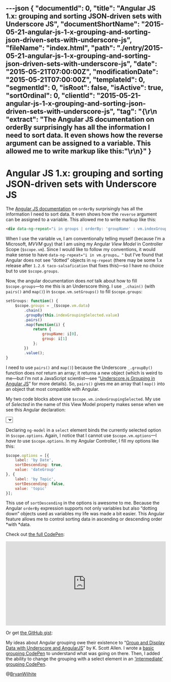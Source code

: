 ---json
{
  "documentId": 0,
  "title": "Angular JS 1.x: grouping and sorting JSON-driven sets with Underscore JS",
  "documentShortName": "2015-05-21-angular-js-1-x-grouping-and-sorting-json-driven-sets-with-underscore-js",
  "fileName": "index.html",
  "path": "./entry/2015-05-21-angular-js-1-x-grouping-and-sorting-json-driven-sets-with-underscore-js",
  "date": "2015-05-21T07:00:00Z",
  "modificationDate": "2015-05-21T07:00:00Z",
  "templateId": 0,
  "segmentId": 0,
  "isRoot": false,
  "isActive": true,
  "sortOrdinal": 0,
  "clientId": "2015-05-21-angular-js-1-x-grouping-and-sorting-json-driven-sets-with-underscore-js",
  "tag": "{\r\n  \"extract\": \"The Angular JS documentation on orderBy surprisingly has all the information I need to sort data. It even shows how the reverse argument can be assigned to a variable. This allowed me to write markup like this:\"\r\n}"
}
---

# Angular JS 1.x: grouping and sorting JSON-driven sets with Underscore JS

The [Angular JS documentation](https://docs.angularjs.org/api/ng/filter/orderBy) on `orderBy` surprisingly has all the information I need to sort data. It even shows how the `reverse` argument can be assigned to a variable. This allowed me to write markup like this:

```html
<div data-ng-repeat="i in groups | orderBy: 'groupName' : vm.indexGroupingSelected.sortDescending ">…</div>
```

When I use the variable `vm`, I am conventionally telling myself (because I’m a Microsoft, *MVVM* guy) that I am using my Angular *View Model* in Controller Scope (`$scope.vm`). Since I would like to follow my conventions, it would make sense to have `data-ng-repeat="i in vm.groups… "` but I’ve found that Angular does not see “dotted” objects in `ng-repeat` (there may be some 1.x release after `1.2.6 taco-salsafication` that fixes this)—so I have no choice but to use `$scope.groups`.

Now, the angular documentation does *not* talk about how to fill `$scope.groups`—to me this is an Underscore thing. I use `_.chain()` (with `pairs()` and `map()`) in `$scope.vm.setGroups()` to fill `$scope.groups`:

```javascript
setGroups: function() {
    $scope.groups = _($scope.vm.data)
        .chain()
        .groupBy(this.indexGroupingSelected.value)
        .pairs()
        .map(function(i) {
            return {
                groupName: i[0],
                group: i[1]
            };
        })
        .value();
}
```

I need to use `pairs()` and `map()`) because the Underscore `_.groupBy()` function does *not* return an array; it returns a new object (which is weird to me—but I’m not a JavaScript scientist—see “[Underscore.js Grouping in Angular JS](http://songhayblog.azurewebsites.net/Entry/Show/underscore-js-grouping)” for more details). So, `pairs()` gives me an array that I `map()` into an object that most compatible with Angular.

My two code blocks above use `$scope.vm.indexGroupingSelected`. My use of *Selected* in the name of this View Model property makes sense when we see this Angular declaration:

<select
    data-ng-change='vm.setGroups()'
    data-ng-model="vm.indexGroupingSelected"
    data-ng-options="i as i.label for i in options">
</select>

Declaring `ng-model` in a `select` element binds the currently selected option in `$scope.options`. Again, I notice that I cannot use `$scope.vm.options`—I *have to* use `$scope.options`. In my Angular Controller, I fill my options like this:

```javascript
$scope.options = [{
    label: 'by Date',
    sortDescending: true,
    value: 'dateGroup'
}, {
    label: 'by Topic',
    sortDescending: false,
    value: 'topic'
}];
```

This use of `sortDescending` in the options is awesome to me. Because the Angular `orderBy` expression supports not only variables but also “dotting down” objects used as variables my life was made a bit easier. This Angular feature allows me to control sorting data in ascending or descending order *with *data.

Check out [the full CodePen](http://codepen.io/rasx/pen/XJYJye):

<!-- cSpell:disable -->

<iframe height="265" style="width: 100%;" scrolling="no" title="Songhay Studio: Day Path Index JSON" src="https://codepen.io/rasx/embed/XJYJye?height=265&theme-id=0&default-tab=js,result" frameborder="no" allowtransparency="true" allowfullscreen="true">

See the Pen <a href='https://codepen.io/rasx/pen/XJYJye'>Songhay Studio: Day Path Index JSON</a> by Bryan Wilhite
  (<a href='https://codepen.io/rasx'>@rasx</a>) on <a href='https://codepen.io'>CodePen</a>.

</iframe>

<!-- cSpell:enable -->

Or get [the GitHub gist](https://gist.github.com/BryanWilhite/4dfb1564fe88dba16625):

<script src="https://gist.github.com/BryanWilhite/4dfb1564fe88dba16625.js"></script>

My ideas about Angular grouping owe their existence to “[Group and Display Data with Underscore and AngularJS](http://odetocode.com/blogs/scott/archive/2013/08/08/group-and-display-data-with-underscore-and-angularjs.aspx)” by K. Scott Allen. I wrote a [basic grouping CodePen](http://codepen.io/rasx/pen/BjCkH) to understand what was going on there. Then, I added the ability to change the grouping with a select element in an [‘intermediate’ grouping CodePen](http://codepen.io/rasx/pen/XJJKYX?editors=101).

@[BryanWilhite](https://twitter.com/BryanWilhite)
